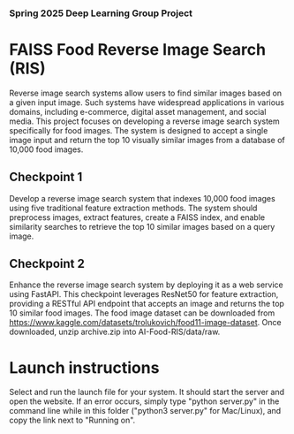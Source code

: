 ### Spring 2025 Deep Learning Group Project
# FAISS Food Reverse Image Search (RIS)
Reverse image search systems allow users to find similar images based on a given input image. Such systems have widespread applications in various domains, including e-commerce, digital asset management, and social media. This project focuses on developing a reverse image search system specifically for food images. The system is designed to accept a single image input and return the top 10 visually similar images from a database of 10,000 food images.
## Checkpoint 1
Develop a reverse image search system that indexes 10,000 food images using five traditional feature extraction methods. The system should preprocess images, extract features, create a FAISS index, and enable similarity searches to retrieve the top 10 similar images based on a query image.
## Checkpoint 2
Enhance the reverse image search system by deploying it as a web service using FastAPI. This checkpoint leverages ResNet50 for feature extraction, providing a RESTful API endpoint that accepts an image and returns the top 10 similar food images.
The food image dataset can be downloaded from https://www.kaggle.com/datasets/trolukovich/food11-image-dataset.  Once downloaded, unzip archive.zip into AI-Food-RIS/data/raw.
# Launch instructions
Select and run the launch file for your system. It should start the server and open the website. If an error occurs, simply type "python server.py" in the command line while in this folder ("python3 server.py" for Mac/Linux), and copy the link next to "Running on".